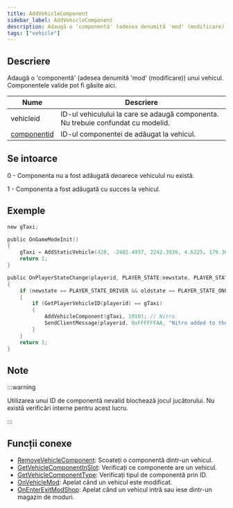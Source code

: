 ```yaml
---
title: AddVehicleComponent
sidebar_label: AddVehicleComponent
description: Adaugă o 'componentă' (adesea denumită 'mod' (modificare)) unui vehicul.
tags: ["vehicle"]
---
```


## Descriere

Adaugă o 'componentă' (adesea denumită 'mod' (modificare)) unui vehicul. Componentele valide pot fi găsite aici.

| Nume                                       | Descriere                                                                        |
| ------------------------------------------ | -------------------------------------------------------------------------------- |
| vehicleid                                  | ID-ul vehiculului la care se adaugă componenta. Nu trebuie confundat cu modelid. |
| [componentid](../resources/carcomponentid) | ID-ul componentei de adăugat la vehicul.                                         |

## Se intoarce

0 - Componenta nu a fost adăugată deoarece vehiculul nu există.

1 - Componenta a fost adăugată cu succes la vehicul.

## Exemple

```c
new gTaxi;

public OnGameModeInit()
{
    gTaxi = AddStaticVehicle(420, -2482.4937, 2242.3936, 4.6225, 179.3656, 6, 1); // Taxi
    return 1;
}

public OnPlayerStateChange(playerid, PLAYER_STATE:newstate, PLAYER_STATE:oldstate)
{
    if (newstate == PLAYER_STATE_DRIVER && oldstate == PLAYER_STATE_ONFOOT)
    {
        if (GetPlayerVehicleID(playerid) == gTaxi)
        {
            AddVehicleComponent(gTaxi, 1010); // Nitro
            SendClientMessage(playerid, 0xFFFFFFAA, "Nitro added to the Taxi.");
        }
    }
    return 1;
}
```

## Note

:::warning

Utilizarea unui ID de componentă nevalid blochează jocul jucătorului. Nu există verificări interne pentru acest lucru.

:::

## Funcții conexe

- [RemoveVehicleComponent](RemoveVehicleComponent): Scoateți o componentă dintr-un vehicul.
- [GetVehicleComponentInSlot](GetVehicleComponentInSlot): Verificați ce componente are un vehicul.
- [GetVehicleComponentType](GetVehicleComponentType): Verificați tipul de componentă prin ID.
- [OnVehicleMod](../callbacks/OnVehicleMod): Apelat când un vehicul este modificat.
- [OnEnterExitModShop](../callbacks/OnEnterExitModShop): Apelat când un vehicul intră sau iese dintr-un magazin de moduri.
